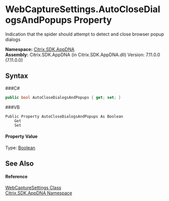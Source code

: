 # WebCaptureSettings.AutoCloseDialogsAndPopups Property 
 

Indication that the spider should attempt to detect and close browser popup dialogs

**Namespace:**&nbsp;<a href="N_Citrix_SDK_AppDNA">Citrix.SDK.AppDNA</a><br />**Assembly:**&nbsp;Citrix.SDK.AppDNA (in Citrix.SDK.AppDNA.dll) Version: 7.11.0.0 (7.11.0.0)

## Syntax

###C#
```csharp
public bool AutoCloseDialogsAndPopups { get; set; }
```

###VB
```vbnet
Public Property AutoCloseDialogsAndPopups As Boolean
	Get
	Set
```


#### Property Value
Type: <a href="http://msdn2.microsoft.com/en-us/library/a28wyd50" target="_blank">Boolean</a>

## See Also


#### Reference
<a href="T_Citrix_SDK_AppDNA_WebCaptureSettings">WebCaptureSettings Class</a><br /><a href="N_Citrix_SDK_AppDNA">Citrix.SDK.AppDNA Namespace</a><br />
